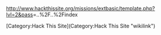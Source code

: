 <http://www.hackthissite.org/missions/extbasic/template.php?lvl=2&pass>=..%2F..%2Findex

[Category:Hack This Site](Category:Hack This Site "wikilink")
